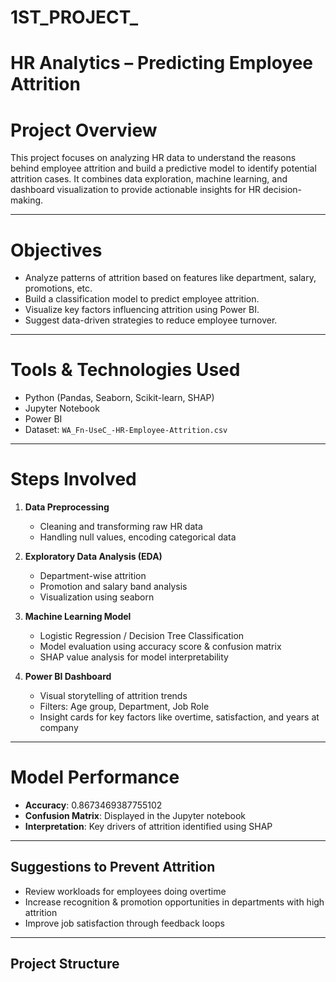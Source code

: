 # 1ST_PROJECT_
# HR Analytics – Predicting Employee Attrition

# Project Overview

This project focuses on analyzing HR data to understand the reasons behind employee attrition and build a predictive model to identify potential attrition cases. It combines data exploration, machine learning, and dashboard visualization to provide actionable insights for HR decision-making.

---

# Objectives

- Analyze patterns of attrition based on features like department, salary, promotions, etc.
- Build a classification model to predict employee attrition.
- Visualize key factors influencing attrition using Power BI.
- Suggest data-driven strategies to reduce employee turnover.

---

#  Tools & Technologies Used

- Python (Pandas, Seaborn, Scikit-learn, SHAP)
- Jupyter Notebook
- Power BI
- Dataset: `WA_Fn-UseC_-HR-Employee-Attrition.csv`

---

# Steps Involved

1. **Data Preprocessing**
   - Cleaning and transforming raw HR data
   - Handling null values, encoding categorical data

2. **Exploratory Data Analysis (EDA)**
   - Department-wise attrition
   - Promotion and salary band analysis
   - Visualization using seaborn

3. **Machine Learning Model**
   - Logistic Regression / Decision Tree Classification
   - Model evaluation using accuracy score & confusion matrix
   - SHAP value analysis for model interpretability

4. **Power BI Dashboard**
   - Visual storytelling of attrition trends
   - Filters: Age group, Department, Job Role
   - Insight cards for key factors like overtime, satisfaction, and years at company

---

# Model Performance

- **Accuracy**: 0.8673469387755102
- **Confusion Matrix**: Displayed in the Jupyter notebook
- **Interpretation**: Key drivers of attrition identified using SHAP

---

## Suggestions to Prevent Attrition

- Review workloads for employees doing overtime
- Increase recognition & promotion opportunities in departments with high attrition
- Improve job satisfaction through feedback loops

---

## Project Structure

